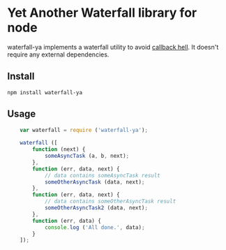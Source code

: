 # Yet Another Waterfall library for node

waterfall-ya implements a waterfall utility to avoid [callback hell](http://callbackhell.com/). It doesn't require
any external dependencies.


## Install

``` npm install waterfall-ya ```


## Usage

```javascript
	var waterfall = require ('waterfall-ya');
	
	waterfall ([
		function (next) {
			someAsyncTask (a, b, next);
		},
		function (err, data, next) {
			// data contains someAsyncTask result
			someOtherAsyncTask (data, next);		
		},
		function (err, data, next) {
			// data contains someOtherAsyncTask result
			someOtherAsyncTask2 (data, next);		
		},
		function (err, data) {
			console.log ('All done.', data);
		}
	]);
```


